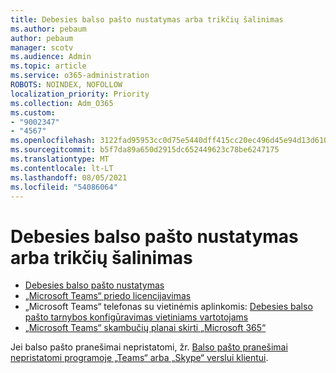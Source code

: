 ```yaml
---
title: Debesies balso pašto nustatymas arba trikčių šalinimas
ms.author: pebaum
author: pebaum
manager: scotv
ms.audience: Admin
ms.topic: article
ms.service: o365-administration
ROBOTS: NOINDEX, NOFOLLOW
localization_priority: Priority
ms.collection: Adm_O365
ms.custom:
- "9002347"
- "4567"
ms.openlocfilehash: 3122fad95953cc0d75e5440dff415cc20ec496d45e94d13d6102d6f5659b332c
ms.sourcegitcommit: b5f7da89a650d2915dc652449623c78be6247175
ms.translationtype: MT
ms.contentlocale: lt-LT
ms.lasthandoff: 08/05/2021
ms.locfileid: "54086064"
---
```

# <a name="set-up-or-troubleshoot-cloud-voicemail"></a>Debesies balso pašto nustatymas arba trikčių šalinimas

- [Debesies balso pašto nustatymas](https://docs.microsoft.com/microsoftteams/set-up-phone-system-voicemail) 
- [„Microsoft Teams“ priedo licencijavimas](https://docs.microsoft.com/microsoftteams/teams-add-on-licensing/microsoft-teams-add-on-licensing) 
- „Microsoft Teams“ telefonas su vietinėmis aplinkomis: [Debesies balso pašto tarnybos konfigūravimas vietiniams vartotojams](https://docs.microsoft.com/skypeforbusiness/hybrid/configure-cloud-voicemail) 
- [„Microsoft Teams“ skambučių planai skirti „Microsoft 365“](https://docs.microsoft.com//microsoftteams/calling-plans-for-office-365) 

Jei balso pašto pranešimai nepristatomi, žr. [Balso pašto pranešimai nepristatomi programoje „Teams“ arba „Skype“ verslui klientui](https://docs.microsoft.com/SkypeForBusiness/troubleshoot/hybrid-phone-system/voicemails-not-delivered).
